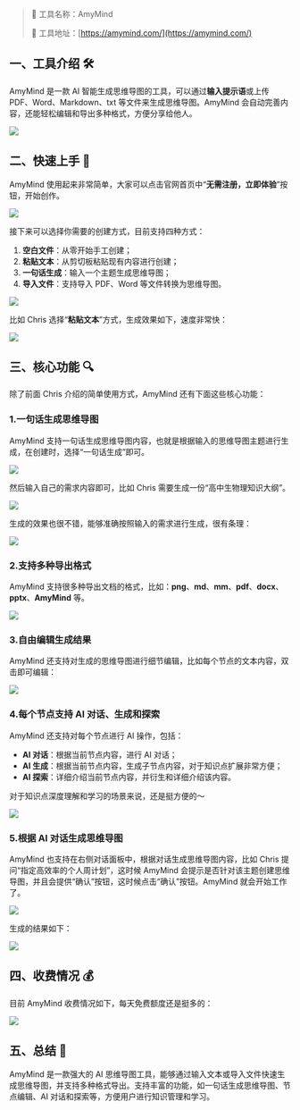 > 🌟 工具名称：AmyMind
>
> 🔗 工具地址：[https://amymind.com/](https://amymind.com/)

## 一、工具介绍 🛠️

AmyMind 是一款 AI 智能生成思维导图的工具，可以通过**输入提示语**或上传 PDF、Word、Markdown、txt 等文件来生成思维导图。AmyMind 会自动完善内容，还能轻松编辑和导出多种格式，方便分享给他人。

![](https://cdn.nlark.com/yuque/0/2025/png/186051/1743934867798-f2b572a1-7c78-4a32-af5e-7ac140b1dec8.png)

## 二、快速上手 🚀

AmyMind 使用起来非常简单，大家可以点击官网首页中“**无需注册，立即体验**”按钮，开始创作。

![](https://cdn.nlark.com/yuque/0/2025/png/186051/1743935508304-4a8a4825-c740-4fd3-8233-8b5d8c5f9fb9.png)

接下来可以选择你需要的创建方式，目前支持四种方式：

1. **空白文件**：从零开始手工创建；
2. **粘贴文本**：从剪切板粘贴现有内容进行创建；
3. **一句话生成**：输入一个主题生成思维导图；
4. **导入文件**：支持导入 PDF、Word 等文件转换为思维导图。

![](https://cdn.nlark.com/yuque/0/2025/png/186051/1743935456426-e02dcc26-baab-4658-a26f-7c26154975a4.png)

比如 Chris 选择“**粘贴文本**”方式，生成效果如下，速度非常快：

![](https://cdn.nlark.com/yuque/0/2025/png/186051/1743935699788-41aed93e-7232-4518-bed5-f1aa089e7c8a.png)

## 三、核心功能 🔍

除了前面 Chris 介绍的简单使用方式，AmyMind 还有下面这些核心功能：

### 1.一句话生成思维导图

AmyMind 支持一句话生成思维导图内容，也就是根据输入的思维导图主题进行生成，在创建时，选择“一句话生成”即可。

![](https://cdn.nlark.com/yuque/0/2025/png/186051/1743935808569-dcca8d43-0a3c-4c25-9e62-10d29350f194.png)

然后输入自己的需求内容即可，比如 Chris 需要生成一份“高中生物理知识大纲”。

![](https://cdn.nlark.com/yuque/0/2025/png/186051/1743935902872-3ab11fb6-e55f-4f3c-8e7d-66661b5cd30e.png)

生成的效果也很不错，能够准确按照输入的需求进行生成，很有条理：

![](https://cdn.nlark.com/yuque/0/2025/png/186051/1743935997749-9b801a67-9f49-4707-b54b-832ceec68fd0.png)

### 2.支持多种导出格式

AmyMind 支持很多种导出文档的格式，比如：**png**、**md**、**mm**、**pdf**、**docx**、**pptx**、**AmyMind** 等。

![](https://cdn.nlark.com/yuque/0/2025/png/186051/1743936448682-75836072-a6b5-4f4f-9043-79128fbcf4f8.png)

### 3.自由编辑生成结果

AmyMind 还支持对生成的思维导图进行细节编辑，比如每个节点的文本内容，双击即可编辑：

![](https://cdn.nlark.com/yuque/0/2025/png/186051/1743936103417-74b4bddb-3c2b-4939-8ce2-8a3ffce4f574.png)

### 4.每个节点支持 AI 对话、生成和探索

AmyMind 还支持对每个节点进行 AI 操作，包括：

- **AI 对话**：根据当前节点内容，进行 AI 对话；
- **AI 生成**：根据当前节点内容，生成子节点内容，对于知识点扩展非常方便；
- **AI 探索**：详细介绍当前节点内容，并衍生和详细介绍该内容。

对于知识点深度理解和学习的场景来说，还是挺方便的～

![](https://cdn.nlark.com/yuque/0/2025/png/186051/1743936274180-d832d91d-ad9a-477b-837d-925a101f9111.png)

### 5.根据 AI 对话生成思维导图

AmyMind 也支持在右侧对话面板中，根据对话生成思维导图内容，比如 Chris 提问“指定高效率的个人周计划”，这时候 AmyMind 会提示是否针对该主题创建思维导图，并且会提供“确认”按钮，这时候点击“确认”按钮。AmyMind 就会开始工作了。

![](https://cdn.nlark.com/yuque/0/2025/png/186051/1743937326648-98eeac2a-aaaf-408b-9653-e7ec6587da64.png)

生成的结果如下：

![](https://cdn.nlark.com/yuque/0/2025/png/186051/1743937344501-308da621-74a7-4ae4-8420-abf192af390a.png)

## 四、收费情况 💰

目前 AmyMind 收费情况如下，每天免费额度还是挺多的：

![](https://cdn.nlark.com/yuque/0/2025/png/186051/1743937418206-4500f1d0-26c2-47df-a3f2-01fb7258f8ce.png)

## 五、总结 📝

AmyMind 是一款强大的 AI 思维导图工具，能够通过输入文本或导入文件快速生成思维导图，并支持多种格式导出。支持丰富的功能，如一句话生成思维导图、节点编辑、AI 对话和探索等，方便用户进行知识管理和学习。
